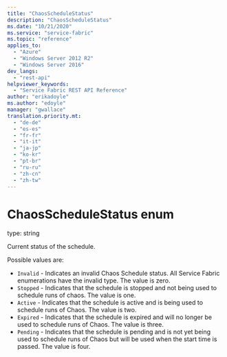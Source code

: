 ```yaml
---
title: "ChaosScheduleStatus"
description: "ChaosScheduleStatus"
ms.date: "10/21/2020"
ms.service: "service-fabric"
ms.topic: "reference"
applies_to: 
  - "Azure"
  - "Windows Server 2012 R2"
  - "Windows Server 2016"
dev_langs: 
  - "rest-api"
helpviewer_keywords: 
  - "Service Fabric REST API Reference"
author: "erikadoyle"
ms.author: "edoyle"
manager: "gwallace"
translation.priority.mt: 
  - "de-de"
  - "es-es"
  - "fr-fr"
  - "it-it"
  - "ja-jp"
  - "ko-kr"
  - "pt-br"
  - "ru-ru"
  - "zh-cn"
  - "zh-tw"
---
```

# ChaosScheduleStatus enum

type: string

Current status of the schedule.


Possible values are: 

  - `Invalid` - Indicates an invalid Chaos Schedule status. All Service Fabric enumerations have the invalid type. The value is zero.
  - `Stopped` - Indicates that the schedule is stopped and not being used to schedule runs of chaos. The value is one.
  - `Active` - Indicates that the schedule is active and is being used to schedule runs of Chaos. The value is two.
  - `Expired` - Indicates that the schedule is expired and will no longer be used to schedule runs of Chaos. The value is three.
  - `Pending` - Indicates that the schedule is pending and is not yet being used to schedule runs of Chaos but will be used when the start time is passed. The value is four.

